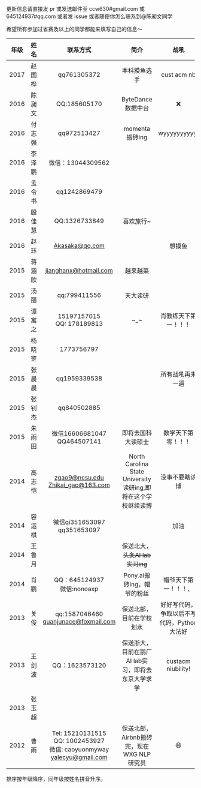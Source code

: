 更新信息请直接发 pr 或发送邮件至 ccw630#gmail.com 或 645124937#qq.com 或者发 issue 或者随便你怎么联系到@陈昶文同学

希望所有参加过省赛及以上的同学都能来填写自己的信息～

<img width=80/>年级|<img width=100/>姓名|<img width=200/>联系方式|<img width=400/>简介|<img width=400/>战吼
:----:|:----:|:----:|:----:|:----:
2017|赵国桦|qq761305372|本科摸鱼选手|cust acm nb
2016|陈昶文|QQ:185605170|ByteDance 数据中台|:x:
2016|付志强|qq972513427|momenta搬砖ing|wyyyyyyyyyy!
2016|李泽鹏|微信：13044309562||
2016|孟令书|qq1242869479||
2016|殷佳慧|QQ:1326733849|喜欢旅行~|
2016|赵珏|Akasaka@qq.com||想摸鱼
2015|蒋涵欣|jianghanx@hotmail.com|越来越菜|
2015|汤丽|qq:799411556|天大读研|
2015|谭寓之|15197157015<br>QQ: 178189813|\~\_\~|肖教练天下第一！！！
2015|杨晓罡|1773756797||
2015|张晨晨|qq1959339538||所有战吼再来一遍
2015|张钊杰|qq840502885||
2015|朱雨田|微信16606681047<br>QQ464507141|即将去国科大读硕士|数学天下第零！！！
2014|高志恺|zgao9@ncsu.edu <br>Zhikai_gao@163.com|North Carolina State University读研ing,即将在这个学校继续读博|没事不要瞎读博
2014|容运棋|微信qi351653097<br>qq351653097||加油
2014|王鲁月||保送北大，~~头条AI lab实习ing~~|
2014|肖鹏|QQ：645124937<br>微信:nonoaxp|Pony.ai搬砖ing，帽爷的粉丝|帽爷天下第一！！！、
2013|关俊|qq:1587046460<br>guanjunace@foxmail.com|保送北邮，目前在学校划水|好好写代码，争取以后不写代码，Python大法好
2013|王剑波|QQ：1623573120|保送浙大，目前在鹅厂AI lab实习，即将去东京大学求学|custacm niubility!
2013|张玉超|||
2012|曹雨|Tel: 15210131515<br>QQ: 1002453927<br>微信: caoyuonmyway<br>yalecyu@gmail.com|保送北邮，Airbnb搬砖完，现在WXG NLP研究员|:smile:

排序按年级降序，同年级按姓名拼音升序。
